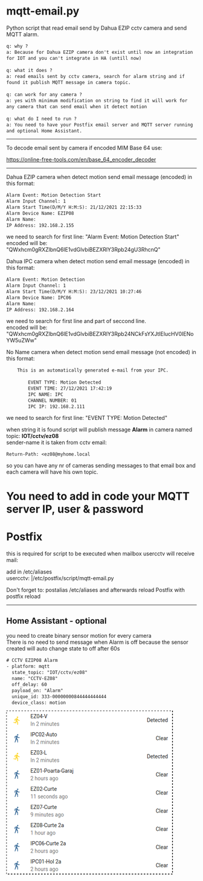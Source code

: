 # mqtt-email.py
Python script that read email send by Dahua EZIP cctv camera and send MQTT alarm.
```
q: why ?
a: Because for Dahua EZIP camera don't exist until now an integration for IOT and you can't integrate in HA (untill now)

q: what it does ?
a: read emails sent by cctv camera, search for alarm string and if found it publish MQTT message in camera topic.

q: can work for any camera ?
a: yes with minimum modification on string to find it will work for any camera that can send email when it detect motion

q: what do I need to run ?
a: You need to have your Postfix email server and MQTT server running and optional Home Assistant.
```
----
To decode email sent by camera if encoded MIM Base 64 use:

https://online-free-tools.com/en/base_64_encoder_decoder

----

Dahua EZIP camera when detect motion send email message (encoded) in this format:
```
Alarm Event: Motion Detection Start
Alarm Input Channel: 1
Alarm Start Time(D/M/Y H:M:S): 21/12/2021 22:15:33
Alarm Device Name: EZIP08
Alarm Name: 
IP Address: 192.168.2.155
```
we need to search for first line: "Alarm Event: Motion Detection Start"<br>
encoded will be: "QWxhcm0gRXZlbnQ6IE1vdGlvbiBEZXRlY3Rpb24gU3RhcnQ"

Dahua IPC camera when detect motion send email message (encoded) in this format:
```
Alarm Event: Motion Detection
Alarm Input Channel: 1
Alarm Start Time(D/M/Y H:M:S): 23/12/2021 10:27:46
Alarm Device Name: IPC06
Alarm Name: 
IP Address: 192.168.2.164
```
we need to search for first line and part of seccond line.<br>
encoded will be: "QWxhcm0gRXZlbnQ6IE1vdGlvbiBEZXRlY3Rpb24NCkFsYXJtIElucHV0IENoYW5uZWw"

No Name camera when detect motion send email message (not encoded) in this format:
```
	This is an automatically generated e-mail from your IPC.

		EVENT TYPE: Motion Detected
		EVENT TIME: 27/12/2021 17:42:19
		IPC NAME: IPC
		CHANNEL NUMBER: 01
		IPC IP: 192.168.2.111
```
we need to search for first line: "EVENT TYPE: Motion Detected"<br>

when string it is found script will publish message <b>Alarm</b> in camera named topic: <b>IOT/cctv/ez08</b><br>
sender-name it is taken from cctv email:
```
Return-Path: <ez08@myhome.local
```
so you can have any nr of cameras sending messages to that email box and each camera will have his own topic.

# You need to add in code your MQTT server IP, user & password
# Postfix

this is required for script to be executed when mailbox usercctv will receive mail:<br>

add in /etc/aliases<br>
usercctv: |/etc/postfix/script/mqtt-email.py<br>

Don't forget to: postalias /etc/aliases and afterwards reload Postfix with postfix reload<br>

----
## Home Assistant - optional
you need to create binary sensor motion for every camera<br>
There is no need to send message when Alarm is off because the sensor created will auto change state to off after 60s
```
# CCTV EZIP08 Alarm
- platform: mqtt
  state_topic: "IOT/cctv/ez08"
  name: "CCTV-EZ08"
  off_delay: 60
  payload_on: "Alarm"
  unique_id: 333-00000000844444444444
  device_class: motion
  ```
![Home Assistant motion sensors ](https://github.com/rapi3/mqtt-email/blob/main/Screenshot_2021-12-22_20-19-55.png)
